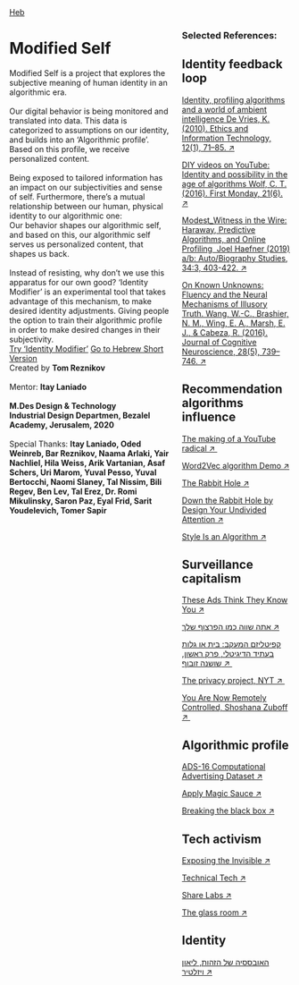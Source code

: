 <!DOCTYPE html>
<html data-wf-page="5f2904d10e7a04aa104095e9" data-wf-site="5f2904d10e7a048a414095e8">
<body class="body">
  <div class="contain">
    <div class="logo"></div>
    <div class="lang-btn"><a href="/hebrew.html">Heb</a></div>
    <div class="columns w-row">
      <div class="first w-col w-col-8">
        <h1 class="heading">Modified Self</h1>
        <div class="text-block-2">
          Modified Self is a project that explores the subjective meaning of human identity in an algorithmic era. <br><br>
          Our digital behavior is being monitored and translated into data. This data is categorized to assumptions on our identity, and builds into an ‘Algorithmic profile’. Based on this profile, we receive personalized content. <br><br>
          Being exposed to tailored information has an impact on our subjectivities and sense of self. Furthermore, there’s a mutual relationship between our human, physical identity to our algorithmic one: <br>
          Our behavior shapes our algorithmic self, and based on this, our algorithmic self serves us personalized content, that shapes us back.<br><br>
          Instead of resisting, why don’t we use this apparatus for our own good? ‘Identity Modifier’ is an experimental tool that takes advantage of this mechanism, to make desired identity adjustments. Giving people the option to train their algorithmic profile in order to make desired changes in their subjectivity.<br></div>
        <a href="http://www.identitymodifier.com/" class="button w-button">Try ‘Identity Modifier’</a> <a href="https://modify-hebrew.glitch.me/"  class="button w-button">Go to Hebrew Short Version</a>
        <div>
          <div class="bottom">Created by <strong>Tom Reznikov</strong><br><br>
            Mentor: <strong>Itay Laniado</strong><br><br>
            <strong>M.Des Design &amp; Technology<br>Industrial Design Departmen, Bezalel Academy, Jerusalem, 2020</strong><br><br>
            Special Thanks: <strong>Itay Laniado, Oded Weinreb, Bar Reznikov, Naama Arlaki, Yair Nachliel, Hila Weiss, Arik Vartanian, Asaf Schers, Uri Marom, Yuval Pesso, Yuval Bertocchi, Naomi Slaney, Tal Nissim, Bili Regev, Ben Lev, Tal Erez, Dr. Romi Mikulinsky, Saron Paz, Eyal Frid, Sarit Youdelevich, Tomer Sapir</strong></div>
        </div>
      </div>
      <div class="left w-col w-col-4">
        <h3 class="text-block-2">Selected References:</h3>
        <div>
          <h2>Identity feedback loop</h2>
          <p class="ref"><a href="https://www.dropbox.com/s/02b2nuug23tarua/devries2010.pdf?dl=0" target="_blank">Identity, profiling algorithms and a world of ambient intelligence De Vries, K. (2010). Ethics and Information Technology, 12(1), 71–85. ↗</a></p>
          <p class="ref"><a href="https://firstmonday.org/ojs/index.php/fm/article/view/6787" target="_blank">DIY videos on YouTube: Identity and possibility in the age of algorithms Wolf, C. T. (2016). First Monday, 21(6). ↗</a></p>
          <p class="ref"><a href="https://www.dropbox.com/s/qpacbr5a8p6iybu/haefner2019.pdf?dl=0" target="_blank">Modest_Witness in the Wire: Haraway, Predictive Algorithms, and Online Profiling  Joel Haefner (2019) a/b: Auto/Biography Studies, 34:3, 403-422. ↗</a></p>
          <p class="ref"><a href="https://www.dropbox.com/s/ffz23g0pkd831xo/wang2016.pdf?dl=0" target="_blank">On Known Unknowns: Fluency and the Neural Mechanisms of Illusory Truth. Wang, W.-C., Brashier, N. M., Wing, E. A., Marsh, E. J., &amp; Cabeza, R. (2016). Journal of Cognitive Neuroscience, 28(5), 739–746. ↗</a></p>
        </div>
        <div>
          <h2 class="heading-4">Recommendation algorithms influence</h2>
          <p class="ref"><a href="https://www.nytimes.com/interactive/2019/06/08/technology/youtube-radical.html" target="_blank">The making of a YouTube radical ↗ </a></p>
          <p class="ref"><a href="http://bionlp-www.utu.fi/wv_demo/" target="_blank">Word2Vec algorithm Demo ↗</a></p>
          <p class="ref"><a href="https://www.nytimes.com/column/rabbit-hole" target="_blank">The Rabbit Hole ↗</a></p>
          <p class="ref"><a href="https://podcasts.apple.com/il/podcast/down-the-rabbit-hole-by-design/id1460030305?i=1000444110723" target="_blank">Down the Rabbit Hole by Design Your Undivided Attention ↗</a></p>
          <p class="ref"><a href="https://www.vox.com/2018/4/17/17219166/fashion-style-algorithm-amazon-echo-look" target="_blank">Style Is an Algorithm ↗</a></p>
        </div>
        <div>
          <h2>Surveillance capitalism</h2>
          <p class="ref"><a href="https://www.nytimes.com/interactive/2019/04/30/opinion/privacy-targeted-advertising.html" target="_blank">These Ads Think They Know You ↗</a></p>
          <p class="ref heb"><a href="https://alaxon.co.il/article/%d7%90%d7%aa%d7%94-%d7%a9%d7%95%d7%95%d7%94-%d7%9b%d7%9e%d7%95-%d7%94%d7%a4%d7%a8%d7%a6%d7%95%d7%a3-%d7%a9%d7%9c%d7%9a/" target="_blank">אתה שווה כמו הפרצוף שלך ↗</a></p>
          <p class="ref heb"><a href="http://maarav.org.il/2019/11/14/%D7%A7%D7%A4%D7%99%D7%98%D7%9C%D7%99%D7%96%D7%9D-%D7%94%D7%9E%D7%A2%D7%A7%D7%91-%D7%91%D7%99%D7%AA-%D7%90%D7%95-%D7%92%D7%9C%D7%95%D7%AA-%D7%91%D7%A2%D7%AA%D7%99%D7%93-%D7%94%D7%93%D7%99%D7%92%D7%99/" target="_blank">קפיטליזם המעקב: בית או גלות בעתיד הדיגיטלי, פרק ראשון, שושנה זובוף ↗ </a></p>
          <p class="ref"><a href="https://www.nytimes.com/interactive/2019/opinion/internet-privacy-project.html" target="_blank">The privacy project, NYT ↗ </a></p>
          <p class="ref"><a href="https://www.nytimes.com/2020/01/24/opinion/sunday/surveillance-capitalism.html" target="_blank">You Are Now Remotely Controlled, Shoshana Zuboff ↗ </a></p>
        </div>
        <div>
          <h2 class="heading-2">Algorithmic profile</h2>
          <p class="ref"><a href="https://www.kaggle.com/groffo/ads16-dataset/data" target="_blank">ADS-16 Computational Advertising Dataset ↗</a></p>
          <p class="ref"><a href="https://applymagicsauce.com/demo" target="_blank">Apply Magic Sauce ↗</a></p>
          <p class="ref"><a href="https://www.propublica.org/article/breaking-the-black-box-what-facebook-knows-about-you" target="_blank">Breaking the black box ↗</a></p>
        </div>
        <div>
          <h2>Tech activism</h2>
          <p class="ref"><a href="https://exposingtheinvisible.org/" target="_blank">Exposing the Invisible ↗</a></p>
          <p class="ref"><a href="https://tacticaltech.org/#/" target="_blank">Technical Tech ↗</a></p>
          <p class="ref"><a href="https://labs.rs/en/#" target="_blank">Share Labs ↗</a></p>
          <p class="ref"><a href="https://theglassroom.org/" target="_blank">The glass room ↗</a></p>
          <div>
            <h2>Identity</h2>
            <p class="ref heb"><a href="https://alaxon.co.il/article/%d7%94%d7%90%d7%95%d7%91%d7%a1%d7%a1%d7%99%d7%94-%d7%a9%d7%9c-%d7%94%d7%96%d7%94%d7%95%d7%aa/" target="_blank">האובססיה של הזהות, ליאון ויזלטיר ↗</a></p>
          </div>
        </div>
      </div>
    </div>
  </div>
  
</body>
</html>